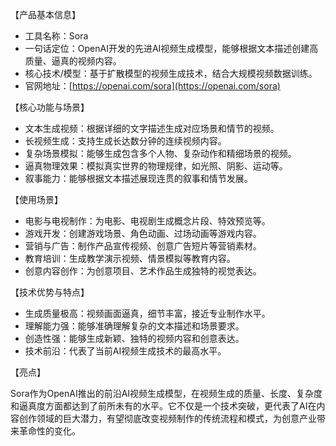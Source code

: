 【产品基本信息】
- 工具名称：Sora
- 一句话定位：OpenAI开发的先进AI视频生成模型，能够根据文本描述创建高质量、逼真的视频内容。
- 核心技术/模型：基于扩散模型的视频生成技术，结合大规模视频数据训练。
- 官网地址：[https://openai.com/sora](https://openai.com/sora)

【核心功能与场景】
- 文本生成视频：根据详细的文字描述生成对应场景和情节的视频。
- 长视频生成：支持生成长达数分钟的连续视频内容。
- 复杂场景模拟：能够生成包含多个人物、复杂动作和精细场景的视频。
- 逼真物理效果：模拟真实世界的物理规律，如光照、阴影、运动等。
- 叙事能力：能够根据文本描述展现连贯的叙事和情节发展。

【使用场景】
- 电影与电视制作：为电影、电视剧生成概念片段、特效预览等。
- 游戏开发：创建游戏场景、角色动画、过场动画等游戏内容。
- 营销与广告：制作产品宣传视频、创意广告短片等营销素材。
- 教育培训：生成教学演示视频、情景模拟等教育内容。
- 创意内容创作：为创意项目、艺术作品生成独特的视觉表达。

【技术优势与特点】
- 生成质量极高：视频画面逼真，细节丰富，接近专业制作水平。
- 理解能力强：能够准确理解复杂的文本描述和场景要求。
- 创造性强：能够生成新颖、独特的视频内容和创意表达。
- 技术前沿：代表了当前AI视频生成技术的最高水平。

【亮点】

Sora作为OpenAI推出的前沿AI视频生成模型，在视频生成的质量、长度、复杂度和逼真度方面都达到了前所未有的水平。它不仅是一个技术突破，更代表了AI在内容创作领域的巨大潜力，有望彻底改变视频制作的传统流程和模式，为创意产业带来革命性的变化。